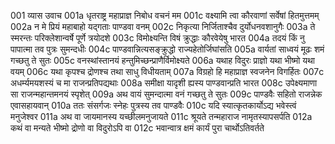 001	व्यास उवाच
001a	धृतराष्ट्र महाप्राज्ञ निबोध वचनं मम
001c	वक्ष्यामि त्वा कौरवाणां सर्वेषां हितमुत्तमम्
002a	न मे प्रियं महाबाहो यद्गताः पाण्डवा वनम्
002c	निकृत्या निर्जिताश्चैव दुर्योधनवशानुगैः
003a	ते स्मरन्तः परिक्लेशान्वर्षे पूर्णे त्रयोदशे
003c	विमोक्ष्यन्ति विषं क्रुद्धाः कौरवेयेषु भारत
004a	तदयं किं नु पापात्मा तव पुत्रः सुमन्दधीः
004c	पाण्डवान्नित्यसङ्क्रुद्धो राज्यहेतोर्जिघांसति
005a	वार्यतां साध्वयं मूढः शमं गच्छतु ते सुतः
005c	वनस्थांस्तानयं हन्तुमिच्छन्प्राणैर्विमोक्ष्यते
006a	यथाह विदुरः प्राज्ञो यथा भीष्मो यथा वयम्
006c	यथा कृपश्च द्रोणश्च तथा साधु विधीयताम्
007a	विग्रहो हि महाप्राज्ञ स्वजनेन विगर्हितः
007c	अधर्म्यमयशस्यं च मा राजन्प्रतिपद्यथाः
008a	समीक्षा यादृशी ह्यस्य पाण्डवान्प्रति भारत
008c	उपेक्ष्यमाणा सा राजन्महान्तमनयं स्पृशेत्
009a	अथ वायं सुमन्दात्मा वनं गच्छतु ते सुतः
009c	पाण्डवैः सहितो राजन्नेक एवासहायवान्
010a	ततः संसर्गजः स्नेहः पुत्रस्य तव पाण्डवैः
010c	यदि स्यात्कृतकार्योऽद्य भवेस्त्वं मनुजेश्वर
011a	अथ वा जायमानस्य यच्छीलमनुजायते
011c	श्रूयते तन्महाराज नामृतस्यापसर्पति
012a	कथं वा मन्यते भीष्मो द्रोणो वा विदुरोऽपि वा
012c	भवान्वात्र क्षमं कार्यं पुरा चार्थोऽतिवर्तते
